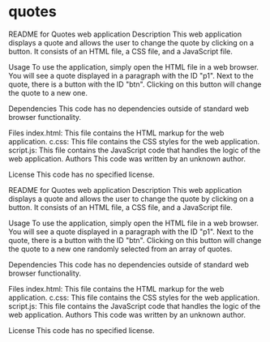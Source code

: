 # quotes
README for Quotes web application
Description
This web application displays a quote and allows the user to change the quote by clicking on a button. It consists of an HTML file, a CSS file, and a JavaScript file.

Usage
To use the application, simply open the HTML file in a web browser. You will see a quote displayed in a paragraph with the ID "p1". Next to the quote, there is a button with the ID "btn". Clicking on this button will change the quote to a new one.

Dependencies
This code has no dependencies outside of standard web browser functionality.

Files
index.html: This file contains the HTML markup for the web application.
c.css: This file contains the CSS styles for the web application.
script.js: This file contains the JavaScript code that handles the logic of the web application.
Authors
This code was written by an unknown author.

License
This code has no specified license.



README for Quotes web application
Description
This web application displays a quote and allows the user to change the quote by clicking on a button. It consists of an HTML file, a CSS file, and a JavaScript file.

Usage
To use the application, simply open the HTML file in a web browser. You will see a quote displayed in a paragraph with the ID "p1". Next to the quote, there is a button with the ID "btn". Clicking on this button will change the quote to a new one randomly selected from an array of quotes.

Dependencies
This code has no dependencies outside of standard web browser functionality.

Files
index.html: This file contains the HTML markup for the web application.
c.css: This file contains the CSS styles for the web application.
script.js: This file contains the JavaScript code that handles the logic of the web application.
Authors
This code was written by an unknown author.

License
This code has no specified license.
